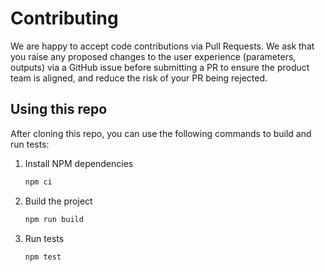 # Contributing

We are happy to accept code contributions via Pull Requests. We ask that you raise any proposed changes to the user experience (parameters, outputs) via a GitHub issue before submitting a PR to ensure the product team is aligned, and reduce the risk of your PR being rejected.

## Using this repo

After cloning this repo, you can use the following commands to build and run tests:

1. Install NPM dependencies
    ```bash
    npm ci
    ```
1. Build the project
    ```bash
    npm run build
    ```
1. Run tests
    ```bash
    npm test
    ```